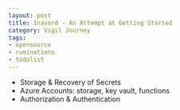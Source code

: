 ```yaml
---
layout: post
title: Inavord - An Attempt at Getting Started
category: Vigil Journey
tags:
- opensource
- ruminations
- todolist
---
```




- Storage & Recovery of Secrets
- Azure Accounts: storage, key vault, functions
- Authorization & Authentication
